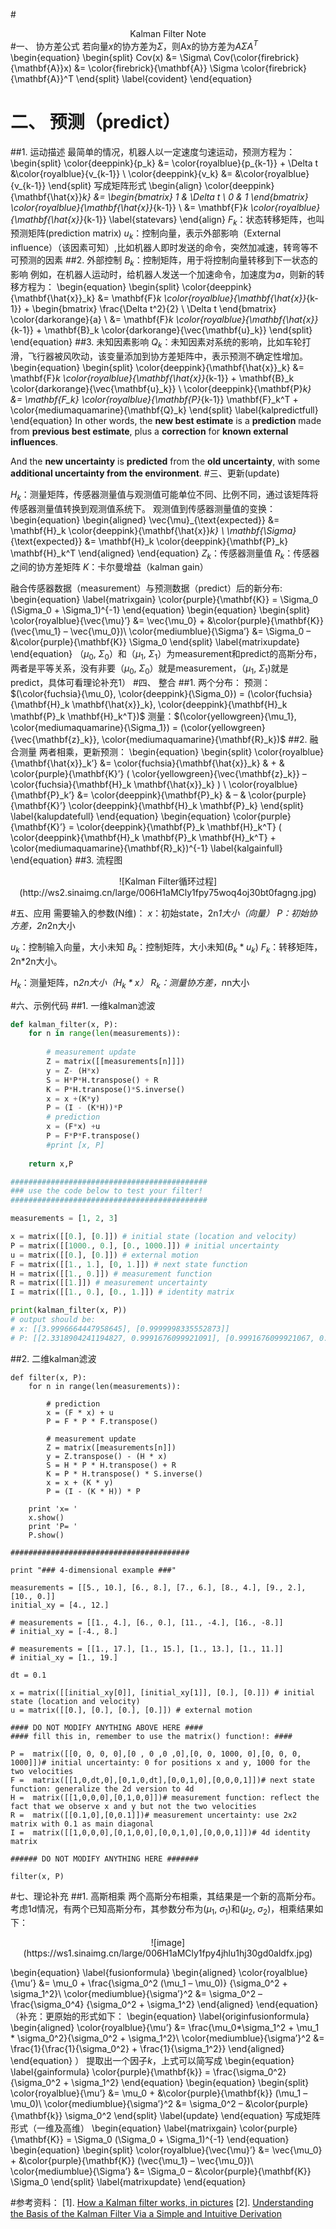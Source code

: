 #<center> Kalman Filter Note </center>
#一、 协方差公式
若向量$x$的协方差为$\Sigma$，则Ax的协方差为$A\Sigma A^T$
\begin{equation} 
\begin{split} 
Cov(x) &= \Sigma\\ 
Cov(\color{firebrick}{\mathbf{A}}x) &= \color{firebrick}{\mathbf{A}} \Sigma \color{firebrick}{\mathbf{A}}^T 
\end{split} \label{covident} 
\end{equation}
# 二、 预测（predict）
##1. 运动描述
最简单的情况，机器人以一定速度匀速运动，预测方程为：
\begin{split} 
\color{deeppink}{p_k} &= \color{royalblue}{p_{k-1}} + \Delta t &\color{royalblue}{v_{k-1}} \\ 
\color{deeppink}{v_k} &= &\color{royalblue}{v_{k-1}} 
\end{split}
写成矩阵形式
\begin{align} 
\color{deeppink}{\mathbf{\hat{x}}_k} &= \begin{bmatrix} 
1 & \Delta t \\ 
0 & 1 
\end{bmatrix} \color{royalblue}{\mathbf{\hat{x}}_{k-1}} \\ 
&= \mathbf{F}_k \color{royalblue}{\mathbf{\hat{x}}_{k-1}} \label{statevars} 
\end{align}
$F_k$：状态转移矩阵，也叫预测矩阵(prediction matrix)
$u_k$：控制向量，表示外部影响（External influence）（该因素可知）,比如机器人即时发送的命令，突然加减速，转弯等不可预测的因素
##2. 外部控制
$B_k$：控制矩阵，用于将控制向量转移到下一状态的影响
例如，在机器人运动时，给机器人发送一个加速命令，加速度为$a$，则新的转移方程为：
\begin{equation} 
\begin{split} 
\color{deeppink}{\mathbf{\hat{x}}_k} &= \mathbf{F}_k \color{royalblue}{\mathbf{\hat{x}}_{k-1}} + \begin{bmatrix} 
\frac{\Delta t^2}{2} \\ 
\Delta t 
\end{bmatrix} \color{darkorange}{a} \\ 
&= \mathbf{F}_k \color{royalblue}{\mathbf{\hat{x}}_{k-1}} + \mathbf{B}_k \color{darkorange}{\vec{\mathbf{u}_k}} 
\end{split} 
\end{equation}
##3. 未知因素影响
$Q_k$：未知因素对系统的影响，比如车轮打滑，飞行器被风吹动，该变量添加到协方差矩阵中，表示预测不确定性增加。
\begin{equation} 
\begin{split} 
\color{deeppink}{\mathbf{\hat{x}}_k} &= \mathbf{F}_k \color{royalblue}{\mathbf{\hat{x}}_{k-1}} + \mathbf{B}_k \color{darkorange}{\vec{\mathbf{u}_k}} \\ 
\color{deeppink}{\mathbf{P}_k} &= \mathbf{F_k} \color{royalblue}{\mathbf{P}_{k-1}} \mathbf{F}_k^T + \color{mediumaquamarine}{\mathbf{Q}_k} 
\end{split} 
\label{kalpredictfull} 
\end{equation}
In other words, the **new best estimate** is a **prediction** made from **previous best estimate**, plus a **correction** for **known external influences**.

And the **new uncertainty** is **predicted** from the **old uncertainty**, with some **additional uncertainty from the environment**.
#三、更新(update)


$H_k$：测量矩阵，传感器测量值与观测值可能单位不同、比例不同，通过该矩阵将传感器测量值转换到观测值系统下。
观测值到传感器测量值的变换：
\begin{equation} 
\begin{aligned} 
\vec{\mu}_{\text{expected}} &= \mathbf{H}_k \color{deeppink}{\mathbf{\hat{x}}_k} \\ 
\mathbf{\Sigma}_{\text{expected}} &= \mathbf{H}_k \color{deeppink}{\mathbf{P}_k} \mathbf{H}_k^T 
\end{aligned} 
\end{equation}
$Z_k$：传感器测量值
$R_k$：传感器之间的协方差矩阵
$K$：卡尔曼增益（kalman gain）

融合传感器数据（measurement）与预测数据（predict）后的新分布:
\begin{equation} \label{matrixgain} 
\color{purple}{\mathbf{K}} = \Sigma_0 (\Sigma_0 + \Sigma_1)^{-1} 
\end{equation}
\begin{equation} 
\begin{split} 
\color{royalblue}{\vec{\mu}’} &= \vec{\mu_0} + &\color{purple}{\mathbf{K}} (\vec{\mu_1} – \vec{\mu_0})\\ 
\color{mediumblue}{\Sigma’} &= \Sigma_0 – &\color{purple}{\mathbf{K}} \Sigma_0 
\end{split} \label{matrixupdate} 
\end{equation}
（$\mu_0$, $\Sigma_0$）和（$\mu_1$, $\Sigma_1$）为measurement和predict的高斯分布，两者是平等关系，没有非要（$\mu_0$, $\Sigma_0$）就是measurement，（$\mu_1$, $\Sigma_1$)就是predict，具体可看理论补充1）
#四、 整合
##1. 两个分布：
预测：$(\color{fuchsia}{\mu_0}, \color{deeppink}{\Sigma_0}) = (\color{fuchsia}{\mathbf{H}_k \mathbf{\hat{x}}_k}, \color{deeppink}{\mathbf{H}_k \mathbf{P}_k \mathbf{H}_k^T})$
测量：$(\color{yellowgreen}{\mu_1}, \color{mediumaquamarine}{\Sigma_1}) = (\color{yellowgreen}{\vec{\mathbf{z}_k}}, \color{mediumaquamarine}{\mathbf{R}_k})$
##2. 融合测量
两者相乘，更新预测：
\begin{equation} 
\begin{split} 
\color{royalblue}{\mathbf{\hat{x}}_k’} &= \color{fuchsia}{\mathbf{\hat{x}}_k} & + & \color{purple}{\mathbf{K}’} ( \color{yellowgreen}{\vec{\mathbf{z}_k}} – \color{fuchsia}{\mathbf{H}_k \mathbf{\hat{x}}_k} ) \\ 
\color{royalblue}{\mathbf{P}_k’} &= \color{deeppink}{\mathbf{P}_k} & – & \color{purple}{\mathbf{K}’} \color{deeppink}{\mathbf{H}_k \mathbf{P}_k} 
\end{split} 
\label{kalupdatefull} 
\end{equation}
\begin{equation} 
\color{purple}{\mathbf{K}’} = \color{deeppink}{\mathbf{P}_k \mathbf{H}_k^T} ( \color{deeppink}{\mathbf{H}_k \mathbf{P}_k \mathbf{H}_k^T} + \color{mediumaquamarine}{\mathbf{R}_k})^{-1} 
\label{kalgainfull} 
\end{equation}
##3. 流程图
<center>![Kalman Filter循环过程](http://ws2.sinaimg.cn/large/006H1aMCly1fpy75woq4oj30bt0fagng.jpg)</center>


#五、应用
需要输入的参数(N维)：
$x$：初始state，2n*1大小（向量）
$P$：初始协方差，2n*2n大小

$u_k$：控制输入向量，大小未知
$B_k$：控制矩阵，大小未知($B_k*u_k$)
$F_k$：转移矩阵，2n*2n大小。

$H_k$：测量矩阵，n*2n大小（$H_k*x$）
$R_k$：测量协方差，n*n大小


#六、示例代码
##1. 一维kalman滤波
```py
def kalman_filter(x, P):
    for n in range(len(measurements)):
        
        # measurement update
        Z = matrix([[measurements[n]]])
        y = Z- (H*x)
        S = H*P*H.transpose() + R
        K = P*H.transpose()*S.inverse()
        x = x +(K*y)
        P = (I - (K*H))*P
        # prediction
        x = (F*x) +u
        P = F*P*F.transpose()
        #print [x, P]
        
    return x,P

############################################
### use the code below to test your filter!
############################################

measurements = [1, 2, 3]

x = matrix([[0.], [0.]]) # initial state (location and velocity)
P = matrix([[1000., 0.], [0., 1000.]]) # initial uncertainty
u = matrix([[0.], [0.]]) # external motion
F = matrix([[1., 1.], [0, 1.]]) # next state function
H = matrix([[1., 0.]]) # measurement function
R = matrix([[1.]]) # measurement uncertainty
I = matrix([[1., 0.], [0., 1.]]) # identity matrix

print(kalman_filter(x, P))
# output should be:
# x: [[3.9996664447958645], [0.9999998335552873]]
# P: [[2.3318904241194827, 0.9991676099921091], [0.9991676099921067, 0.49950058263974184]]

```
##2. 二维kalman滤波
```
def filter(x, P):
    for n in range(len(measurements)):
        
        # prediction
        x = (F * x) + u
        P = F * P * F.transpose()
        
        # measurement update
        Z = matrix([measurements[n]])
        y = Z.transpose() - (H * x)
        S = H * P * H.transpose() + R
        K = P * H.transpose() * S.inverse()
        x = x + (K * y)
        P = (I - (K * H)) * P
    
    print 'x= '
    x.show()
    print 'P= '
    P.show()

########################################

print "### 4-dimensional example ###"

measurements = [[5., 10.], [6., 8.], [7., 6.], [8., 4.], [9., 2.], [10., 0.]]
initial_xy = [4., 12.]

# measurements = [[1., 4.], [6., 0.], [11., -4.], [16., -8.]]
# initial_xy = [-4., 8.]

# measurements = [[1., 17.], [1., 15.], [1., 13.], [1., 11.]]
# initial_xy = [1., 19.]

dt = 0.1

x = matrix([[initial_xy[0]], [initial_xy[1]], [0.], [0.]]) # initial state (location and velocity)
u = matrix([[0.], [0.], [0.], [0.]]) # external motion

#### DO NOT MODIFY ANYTHING ABOVE HERE ####
#### fill this in, remember to use the matrix() function!: ####

P =  matrix([[0, 0, 0, 0],[0 , 0 ,0 ,0],[0, 0, 1000, 0],[0, 0, 0, 1000]])# initial uncertainty: 0 for positions x and y, 1000 for the two velocities
F =  matrix([[1,0,dt,0],[0,1,0,dt],[0,0,1,0],[0,0,0,1]])# next state function: generalize the 2d version to 4d
H =  matrix([[1,0,0,0],[0,1,0,0]])# measurement function: reflect the fact that we observe x and y but not the two velocities
R =  matrix([[0.1,0],[0,0.1]])# measurement uncertainty: use 2x2 matrix with 0.1 as main diagonal
I =  matrix([[1,0,0,0],[0,1,0,0],[0,0,1,0],[0,0,0,1]])# 4d identity matrix

###### DO NOT MODIFY ANYTHING HERE #######

filter(x, P)

```

#七、理论补充
##1. 高斯相乘
两个高斯分布相乘，其结果是一个新的高斯分布。
考虑1d情况，有两个已知高斯分布，其参数分布为($\mu_1$, $\sigma_1$)和($\mu_2$, $\sigma_2$)，相乘结果如下：
<center>![image](https://ws1.sinaimg.cn/large/006H1aMCly1fpy4jhlu1hj30gd0aldfx.jpg)</center>

\begin{equation} \label{fusionformula} 
\begin{aligned} 
\color{royalblue}{\mu’} &= \mu_0 + \frac{\sigma_0^2 (\mu_1 – \mu_0)} {\sigma_0^2 + \sigma_1^2}\\ 
\color{mediumblue}{\sigma’}^2 &= \sigma_0^2 – \frac{\sigma_0^4} {\sigma_0^2 + \sigma_1^2} 
\end{aligned} 
\end{equation}
（补充：更原始的形式如下：
\begin{equation} \label{originfusionformula} 
\begin{aligned} 
\color{royalblue}{\mu’} &= \frac{\mu_0*\sigma_1^2 + \mu_1 * \sigma_0^2}{\sigma_0^2 + \sigma_1^2}\\ 
\color{mediumblue}{\sigma’}^2 &= \frac{1}{\frac{1}{\sigma_0^2} + \frac{1}{\sigma_1^2}}
\end{aligned} 
\end{equation}
）
提取出一个因子$k$，上式可以简写成
\begin{equation} \label{gainformula} 
\color{purple}{\mathbf{k}} = \frac{\sigma_0^2}{\sigma_0^2 + \sigma_1^2} 
\end{equation}
\begin{equation} 
\begin{split} 
\color{royalblue}{\mu’} &= \mu_0 + &\color{purple}{\mathbf{k}} (\mu_1 – \mu_0)\\ 
\color{mediumblue}{\sigma’}^2 &= \sigma_0^2 – &\color{purple}{\mathbf{k}} \sigma_0^2 
\end{split} \label{update} 
\end{equation}
写成矩阵形式（一维及高维）
\begin{equation} \label{matrixgain} 
\color{purple}{\mathbf{K}} = \Sigma_0 (\Sigma_0 + \Sigma_1)^{-1} 
\end{equation}
\begin{equation} 
\begin{split} 
\color{royalblue}{\vec{\mu}’} &= \vec{\mu_0} + &\color{purple}{\mathbf{K}} (\vec{\mu_1} – \vec{\mu_0})\\ 
\color{mediumblue}{\Sigma’} &= \Sigma_0 – &\color{purple}{\mathbf{K}} \Sigma_0 
\end{split} \label{matrixupdate} 
\end{equation}

#参考资料：
[1]. [How a Kalman filter works, in pictures](http://www.bzarg.com/p/how-a-kalman-filter-works-in-pictures/)
[2]. [Understanding the Basis of the Kalman Filter Via a Simple and Intuitive Derivation](http://ieeexplore.ieee.org/document/6279585/?reload=true)